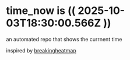 # time_now is (( 2025-10-03T18:30:00.566Z ))

an automated repo that shows the currnent time

inspired by [breakingheatmap](https://github.com/breakingheatmap/breakingheatmap)